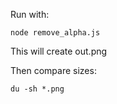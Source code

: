 Run with:

    node remove_alpha.js

This will create out.png

Then compare sizes:

    du -sh *.png
